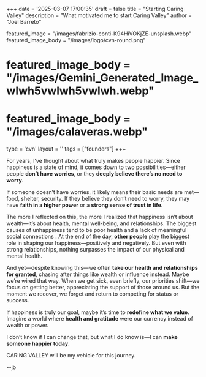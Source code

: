 +++
date = '2025-03-07 17:00:35'
draft = false
title = "Starting Caring Valley"
description = "What motivated me to start Caring Valley"
author = "Joel Barreto"

featured_image = "/images/fabrizio-conti-K94HiVOKjZE-unsplash.webp"
featured_image_body = "/images/logo/cvn-round.png"
# featured_image_body = "/images/Gemini_Generated_Image_wlwh5vwlwh5vwlwh.webp"
# featured_image_body = "/images/calaveras.webp"

type = 'cvn'
layout = ''
tags = ["founders"]
+++

For years, I’ve thought about what truly makes people happier. Since happiness is a state of mind, it comes down to two possibilities—either people **don’t have worries**, or they **deeply believe there’s no need to worry**.

If someone doesn’t have worries, it likely means their basic needs are met—food, shelter, security. If they believe they don’t need to worry, they may have **faith in a higher power** or a **strong sense of trust in life**.

The more I reflected on this, the more I realized that <span class="green">happiness isn’t about wealth—it’s about health, mental well-being, and relationships</span>. The biggest causes of unhappiness tend to be <span class="red">poor health</span> and <span class="red">a lack of meaningful social connections</span> . At the end of the day, **other people** play the biggest role in shaping our happiness—positively and negatively. But even with strong relationships, nothing surpasses the impact of our physical and mental health.

And yet—despite knowing this—we often **take our health and relationships for granted**, chasing after things like wealth or influence instead. Maybe we’re wired that way. When we get sick, even briefly, our priorities shift—we focus on getting better, appreciating the support of those around us. But the moment we recover, we forget and return to competing for status or success. 

If happiness is truly our goal, maybe it’s time to **redefine what we value**. Imagine a world where **health and gratitude** were our currency instead of wealth or power. 

<span class="blue">I don’t know if I can change that, but what I do know is—I can **make someone happier today**.</span>

CARING VALLEY will be my vehicle for this journey.

--jb